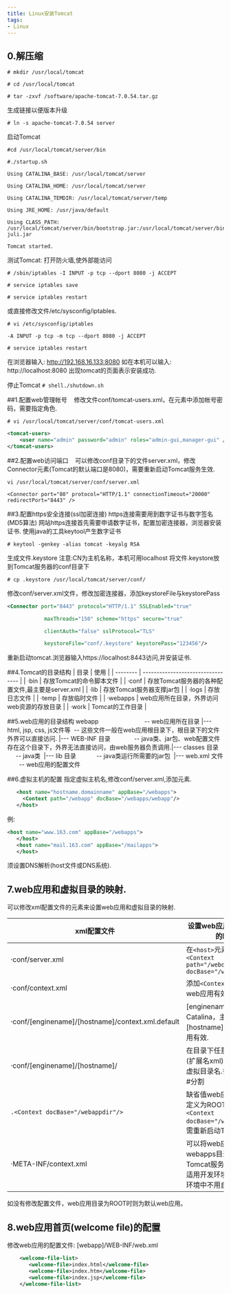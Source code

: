 ```yaml
---
title: Linux安装Tomcat
tags:
- Linux
---
```

## 0.解压缩

```shell
# mkdir /usr/local/tomcat

# cd /usr/local/tomcat

# tar -zxvf /software/apache-tomcat-7.0.54.tar.gz
```

<!--more-->

生成链接以便版本升级

```shell
# ln -s apache-tomcat-7.0.54 server
```

启动Tomcat

```shell
#cd /usr/local/tomcat/server/bin

#./startup.sh

Using CATALINA_BASE: /usr/local/tomcat/server

Using CATALINA_HOME: /usr/local/tomcat/server

Using CATALINA_TEMDIR: /usr/local/tomcat/server/temp

Using JRE_HOME: /usr/java/default

Using CLASS_PATH: /usr/local/tomcat/server/bin/bootstrap.jar:/usr/local/tomcat/server/bin/tomcat-juli.jar

Tomcat started.
```

测试Tomcat:
打开防火墙,使外部能访问

```shell
# /sbin/iptables -I INPUT -p tcp --dport 8080 -j ACCEPT

# service iptables save

# service iptables restart
```

或直接修改文件/etc/sysconfig/iptables.

```shell
# vi /etc/sysconfig/iptables

-A INPUT -p tcp -m tcp --dport 8080 -j ACCEPT

# service iptables restart
```

在浏览器输入: http://192.168.16.133:8080
如在本机可以输入: http://localhost:8080
出现tomcat的页面表示安装成功.

停止Tomcat
```# shell./shutdown.sh```


##1.配置web管理帐号
   修改文件conf/tomcat-users.xml，在<tomcat-users>元素中添加帐号密码，需要指定角色.

```shell
# vi /usr/local/tomcat/server/conf/tomcat-users.xml
```

```xml
<tomcat-users>
    <user name="admin" password="admin" roles="admin-gui,manager-gui" />
</tomcat-users>
```


##2.配置web访问端口
   可以修改conf目录下的文件server.xml，修改Connector元素(Tomcat的默认端口是8080)，需要重新启动Tomcat服务生效.

```shell
vi /usr/local/tomcat/server/conf/server.xml
```

 ```<Connector port="80" protocol="HTTP/1.1" connectionTimeout="20000" redirectPort="8443" /> ```

##3.配置https安全连接(ssl加密连接)
https连接需要用到数字证书与数字签名(MD5算法)
网站https连接首先需要申请数字证书，配置加密连接器，浏览器安装证书.
使用java的工具keytool产生数字证书

```shell
# keytool -genkey -alias tomcat -keyalg RSA
```

生成文件.keystore
注意:CN为主机名称，本机可用localhost
将文件.keystore放到Tomcat服务器的conf目录下

```shell
# cp .keystore /usr/local/tomcat/server/conf/
```

修改conf/server.xml文件，修改加密连接器，添加keystoreFile与keystorePass

```xml
<Connector port="8443" protocol="HTTP/1.1" SSLEnabled="true"

            maxThreads="150" scheme="https" secure="true"

            clientAuth="false" sslProtocol="TLS" 

            keystoreFile="conf/.keystore" keystorePass="123456"/>
```

重新启动tomcat.浏览器输入https://localhost:8443访问,并安装证书.


##4.Tomcat的目录结构
| 目录       | 使用                                |
| -------- | --------------------------------- |
| ·bin     | 存放Tomcat的命令脚本文件                   |
| ·conf    | 存放Tomcat服务器的各种配置文件,最主要是server.xml |
| ·lib     | 存放Tomcat服务器支撑jar包                 |
| ·logs    | 存放日志文件                            |
| ·temp    | 存放临时文件                            |
| ·webapps | web应用所在目录，外界访问web资源的存放目录          |
| ·work    | Tomcat的工作目录                       |


##5.web应用的目录结构
webapp                                  -- web应用所在目录
|--- html, jsp, css, js文件等  -- 这些文件一般在web应用根目录下，根目录下的文件外界可以直接访问.
|--- WEB-INF 目录                 -- java类、jar包、web配置文件存在这个目录下，外界无法直接访问，由web服务器负责调用.
​	|--- classes 目录            -- java类
​	|--- lib 目录                    -- java类运行所需要的jar包
​	|--- web.xml 文件         -- web应用的配置文件


##6.虚拟主机的配置
指定虚拟主机名,修改conf/server.xml,添加<host>元素.

```xml
   <host name="hostname.domainname" appBase="/webapps">
     <Context path="/webapp" docBase="/webapps/webapp"/>
   </host>
```


例:

```xml
<host name="www.163.com" appBase="/webapps">
   </host>
   <host name="mail.163.com" appBase="/mailapps">
   </host>
```


须设置DNS解析(host文件或DNS系统).




## 7.web应用和虚拟目录的映射.
可以修改xml配置文件的<Context>元素来设置web应用和虚拟目录的映射.

| xml配置文件                                  | 设置web应用和虚拟目录的映射                          |
| ---------------------------------------- | ---------------------------------------- |
| ·conf/server.xml                         | 在```<host>```元素下添加```<Context path="/webdir" docBase="/webappdir"/>``` |
| ·conf/context.xml                        | 添加```<Context>```元素所有web应用有效.            |
| ·conf/[enginename]/[hostname]/context.xml.default | [enginename]一般是Catalina，主机[hostname]的所有web应用有效. |
| ·conf/[enginename]/[hostname]/           | 在目录下任意建一个文件(扩展名xml),文件名即为虚拟目录名.多级目录使用#分割 |
| ```.<Context docBase="/webappdir"/>```   | 缺省值web应用目录可以定义为ROOT.xml，添加```<Context docBase="/webappdir"/>```,需重新启动Tomcat服务器 |
| ·META-INF/context.xml                    | 可以将web应用放在webapps目录下让Tomcat服务器自动映射，适用开发环境，实际运用环境中不用自动映射 |

如没有修改配置文件，web应用目录为ROOT时则为默认web应用。


## 8.web应用首页(welcome file)的配置
修改web应用的配置文件: [webapp]/WEB-INF/web.xml

```xml
    <welcome-file-list>
       <welcome-file>index.html</welcome-file>
       <welcome-file>index.htm</welcome-file>
       <welcome-file>index.jsp</welcome-file>
    </welcome-file-list>
```